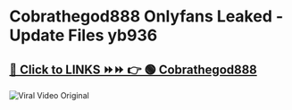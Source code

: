 
 # Cobrathegod888 Onlyfans Leaked - Update Files yb936

## <h2><a href="https://clipsfans.com/Cobrathegod888&ref=git">🔗 Click to LINKS ⏩⏩ 👉 🟢 Cobrathegod888 </a></h2>

<a href="https://clipsfans.com/Cobrathegod888&ref=git" rel="nofollow" data-target="animated-image.originalLink"><img src="https://i.ibb.co.com/xMMVF88/686577567.gif" alt="Viral Video Original" style="max-width: 100%; display: inline-block;" data-target="animated-image.originalImage"></a>

